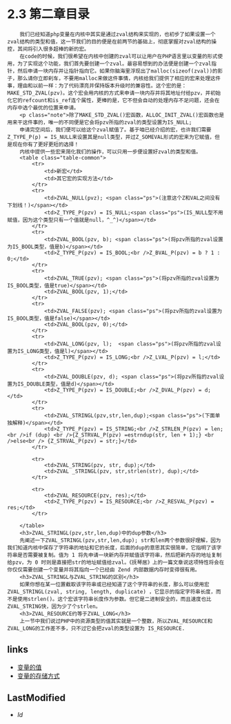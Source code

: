 # 2.3 第二章目录 


		我们已经知道php变量在内核中其实是通过zval结构来实现的，也初步了如果设置一个zval结构的类型和值，这一节我们的目的便是在前两节的基础上，彻底掌握对zval结构的操控，其间将引入很多超棒的新的宏。
		在code的时候，我们很希望在内核中创建的zval可以让用户在PHP语言里以变量的形式使用，为了实现这个功能，我们首先要创建一个zval。最容易想到的办法便是创建一个zval指针，然后申请一块内存并让指针指向它。如果你脑海里浮现出了malloc(sizeof(zval))的影子，那么请你立即刹车，不要用malloc来做这件事情，内核给我们提供了相应的宏来处理这件事，理由和以前一样：为了代码漂亮并保持版本升级时的兼容性。这个宏的是：MAKE_STD_ZVAL(pzv)。这个宏会用内核的方式来申请一块内存并将其地址付给pzv，并初始化它的refcount和is_ref连个属性，更棒的是，它不但会自动的处理内存不足问题，还会在内存中选个最优的位置来申请。
		<p class="note">除了MAKE_STD_ZVAL()宏函数，ALLOC_INIT_ZVAL()宏函数也是用来干这件事的，唯一的不同便是它会将pzv所指的zval的类型设置为IS_NULL;
		申请完空间后，我们便可以给这个zval赋值了。基于咱已经介绍的宏，也许我们需要Z_TYPE_P(p) = IS_NULL来设置其是null类型，并过Z_SOMEVAL形式的宏来为它赋值，但是现在你有了更好更短的选择！
		内核中提供一些宏来简化我们的操作，可以只用一步便设置好zval的类型和值。
		<table class="table-common">
			<tr>
				<td>新宏</td>
				<td>其它宏的实现方法</td>
			</tr>
			<tr>
				<td>ZVAL_NULL(pvz); <span class="ps">(注意这个Z和VAL之间没有下划线！)</span></td>
				<td>Z_TYPE_P(pzv) = IS_NULL;<span class="ps">(IS_NULL型不用赋值，因为这个类型只有一个值就是null，^_^)</span></td>
			</tr>
			<tr>
				<td>ZVAL_BOOL(pzv, b); <span class="ps">(将pzv所指的zval设置为IS_BOOL类型，值是b)</span></td>
				<td>Z_TYPE_P(pzv) = IS_BOOL;<br />Z_BVAL_P(pzv) = b ? 1 : 0;</td>
			</tr>
			<tr>
				<td>ZVAL_TRUE(pzv); <span class="ps">(将pzv所指的zval设置为IS_BOOL类型，值是true)</span></td>
				<td>ZVAL_BOOL(pzv, 1);</td>
			</tr>
			<tr>
				<td>ZVAL_FALSE(pzv); <span class="ps">(将pzv所指的zval设置为IS_BOOL类型，值是false)</span></td>
				<td>ZVAL_BOOL(pzv, 0);</td>
			</tr>
			<tr>
				<td>ZVAL_LONG(pzv, l);  <span class="ps">(将pzv所指的zval设置为IS_LONG类型，值是l)</span></td>
				<td>Z_TYPE_P(pzv) = IS_LONG;<br />Z_LVAL_P(pzv) = l;</td>
			</tr>
			<tr>
				<td>ZVAL_DOUBLE(pzv, d); <span class="ps">(将pzv所指的zval设置为IS_DOUBLE类型，值是d)</span></td>
				<td>Z_TYPE_P(pzv) = IS_DOUBLE;<br />Z_DVAL_P(pzv) = d;</td>
			</tr>
			<tr>
				<td>ZVAL_STRINGL(pzv,str,len,dup);<span class="ps">(下面单独解释)</span></td>
				<td>Z_TYPE_P(pzv) = IS_STRING;<br />Z_STRLEN_P(pzv) = len;<br />if (dup) <br />{Z_STRVAL_P(pzv) =estrndup(str, len + 1);} <br />else<br /> {Z_STRVAL_P(pzv) = str;}</td>
			</tr>
			
			<tr>
				<td>ZVAL_STRING(pzv, str, dup);</td>
				<td>ZVAL _STRINGL(pzv, str,strlen(str), dup);</td>
			</tr>
			
			<tr>
				<td>ZVAL_RESOURCE(pzv, res);</td>
				<td>Z_TYPE_P(pzv) = IS_RESOURCE;<br />Z_RESVAL_P(pzv) = res;</td>
			</tr>
			
		</table>
		<h3>ZVAL_STRINGL(pzv,str,len,dup)中的dup参数</h3>
		先阐述一下ZVAL_STRINGL(pzv,str,len,dup); str和len两个参数很好理解，因为我们知道内核中保存了字符串的地址和它的长度，后面的dup的意思其实很简单，它指明了该字符串是否需要被复制。值为 1 将先申请一块新内存并赋值该字符串，然后把新内存的地址复制给pzv，为 0 时则是直接把str的地址赋值给zval。《抚琴居》上的一篇文章说这项特性将会在你仅仅需要创建一个变量并将其指向一个已经由 Zend 内部数据内存时变得很有用。
		<h3>ZVAL_STRINGL与ZVAL_STRING的区别</h3>
		如果你想在某一位置截取该字符串或已经知道了这个字符串的长度，那么可以使用宏 ZVAL_STRINGL(zval, string, length, duplicate) ，它显示的指定字符串长度，而不是使用strlen()。这个宏该字符串长度作为参数。但它是二进制安全的，而且速度也比ZVAL_STRING快，因为少了个strlen。
		<h3>ZVAL_RESOURCE约等于ZVAL_LONG</h3>
		上一节中我们说过PHP中的资源类型的值其实就是一个整数，所以ZVAL_RESOURCE和ZVAL_LONG的工作差不多，只不过它会把zval的类型设置为 IS_RESOURCE.


## links
   * [变量的值](<2.2.md>)
   * [变量的存储方式](<2.4.md>)

## LastModified 
   * $Id$
